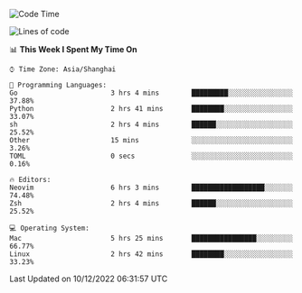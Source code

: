 <!--START_SECTION:waka-->
![Code Time](http://img.shields.io/badge/Code%20Time-1%2C044%20hrs%2011%20mins-blue)

![Lines of code](https://img.shields.io/badge/From%20Hello%20World%20I%27ve%20Written-24%20Thousand%20lines%20of%20code-blue)

📊 **This Week I Spent My Time On** 

```text
⌚︎ Time Zone: Asia/Shanghai

💬 Programming Languages: 
Go                       3 hrs 4 mins        █████████░░░░░░░░░░░░░░░░   37.88% 
Python                   2 hrs 41 mins       ████████░░░░░░░░░░░░░░░░░   33.07% 
sh                       2 hrs 4 mins        ██████░░░░░░░░░░░░░░░░░░░   25.52% 
Other                    15 mins             ░░░░░░░░░░░░░░░░░░░░░░░░░   3.26% 
TOML                     0 secs              ░░░░░░░░░░░░░░░░░░░░░░░░░   0.16%

🔥 Editors: 
Neovim                   6 hrs 3 mins        ██████████████████░░░░░░░   74.48% 
Zsh                      2 hrs 4 mins        ██████░░░░░░░░░░░░░░░░░░░   25.52%

💻 Operating System: 
Mac                      5 hrs 25 mins       ████████████████░░░░░░░░░   66.77% 
Linux                    2 hrs 42 mins       ████████░░░░░░░░░░░░░░░░░   33.23%

```


 Last Updated on 10/12/2022 06:31:57 UTC
<!--END_SECTION:waka-->
